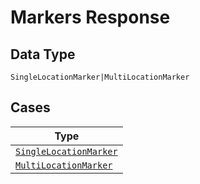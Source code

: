 
# Markers Response

## Data Type

`SingleLocationMarker|MultiLocationMarker`

## Cases

| Type |
|  --- |
| [`SingleLocationMarker`](../../../doc/models/single-location-marker.md) |
| [`MultiLocationMarker`](../../../doc/models/multi-location-marker.md) |

